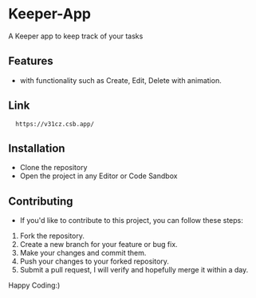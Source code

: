 # Keeper-App
A Keeper app to keep track of your tasks

## Features
- with functionality such as Create, Edit, Delete with animation.

## Link
      https://v31cz.csb.app/
      
## Installation
- Clone the repository
- Open the project in any Editor or Code Sandbox

## Contributing
- If you'd like to contribute to this project, you can follow these steps:
1. Fork the repository.
2. Create a new branch for your feature or bug fix.
3. Make your changes and commit them.
4. Push your changes to your forked repository.
5. Submit a pull request, I will verify and hopefully merge it within a day.

Happy Coding:)
